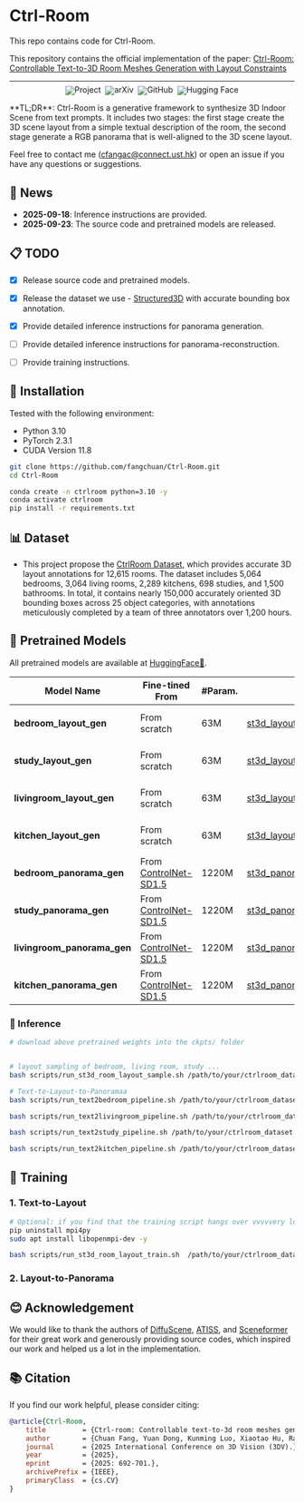 # Ctrl-Room
This repo contains code for Ctrl-Room.

This repository contains the official implementation of the paper: [Ctrl-Room: Controllable Text-to-3D Room Meshes Generation with Layout Constraints](https://arxiv.org/abs/2310.03602)


<hr style="margin-top: 0; margin-bottom: 8px;">
<div align="center" style="margin-top: 0; padding-top: 0; line-height: 1;">
    <a href="https://fangchuan.github.io/ctrl-room.github.io" target="_blank" style="margin: 2px;"><img alt="Project"
    src="https://img.shields.io/badge/🌐%20Project-CtrlRoom-ffc107?color=42a5f5&logoColor=white" style="display: inline-block; vertical-align: middle;"/></a>
    <a href="https://arxiv.org/abs/2310.03602" target="_blank" style="margin: 2px;"><img alt="arXiv"
    src="https://img.shields.io/badge/arXiv-CtrlRoom-b31b1b?logo=arxiv&logoColor=white" style="display: inline-block; vertical-align: middle;"/></a>
    <a href="https://github.com/fangchuan/Ctrl-Room" target="_blank" style="margin: 2px;"><img alt="GitHub"
    src="https://img.shields.io/badge/GitHub-CtrlRoom-24292e?logo=github&logoColor=white" style="display: inline-block; vertical-align: middle;"/></a>
    <a href="https://huggingface.co/Chuan99/Ctrl-Room" target="_blank" style="margin: 2px;"><img alt="Hugging Face"
    src="https://img.shields.io/badge/%F0%9F%A4%97%20Hugging%20Face-CtrlRoom-ffc107?color=ffc107&logoColor=white" style="display: inline-block; vertical-align: middle;"/></a>
</div>

<p>**TL;DR**: Ctrl-Room is a generative framework to synthesize 3D Indoor Scene from text prompts. It includes two stages: the first stage create the 3D scene layout from a simple textual description of the room, the second stage generate a RGB panorama that is well-aligned to the 3D scene layout.</p>

Feel free to contact me (cfangac@connect.ust.hk) or open an issue if you have any questions or suggestions.

## 📢 News

- **2025-09-18**: Inference instructions are provided.
- **2025-09-23**: The source code and pretrained models are released.


## 📋 TODO

- [x] Release source code and pretrained models.
- [x] Release the dataset we use - [Structured3D]() with accurate bounding box annotation.
- [x] Provide detailed inference instructions for panorama generation.
- [ ] Provide detailed inference instructions for panorama-reconstruction.
- [ ] Provide training instructions.


## 🔧 Installation

Tested with the following environment:
* Python 3.10
* PyTorch 2.3.1
* CUDA Version 11.8

```bash
git clone https://github.com/fangchuan/Ctrl-Room.git
cd Ctrl-Room

conda create -n ctrlroom python=3.10 -y
conda activate ctrlroom
pip install -r requirements.txt

```


## 📊 Dataset

- This project propose the [CtrlRoom Dataset](https://huggingface.co/datasets/Chuan99/Ctrl-Room-Dataset), which provides accurate 3D layout annotations for 12,615 rooms. The dataset includes 5,064 bedrooms, 3,064 living rooms, 2,289 kitchens, 698 studies, and 1,500 bathrooms. In total, it contains nearly 150,000 accurately oriented 3D bounding boxes across 25 object categories, with annotations meticulously completed by a team of three annotators over 1,200 hours.

## 🤗 Pretrained Models

All pretrained models are available at [HuggingFace🤗](https://huggingface.co/Chuan99/Ctrl-Room).

| **Model Name**                | **Fine-tined From** | **#Param.** | **Link** | **Note** |
|-------------------------------|---------------------|-------------|----------|----------|
| **bedroom_layout_gen**                   | From scratch                    | 63M            | [st3d_layout_bedroom](https://huggingface.co/Chuan99/Ctrl-Room/blob/main/st3d_layout_bedroom.pt)         | Text-to-Bedroom-Layout         |
| **study_layout_gen**                   | From scratch                    | 63M            | [st3d_layout_study](https://huggingface.co/Chuan99/Ctrl-Room/blob/main/st3d_layout_study.pt)         | Text-to-Study-Layout         |
| **livingroom_layout_gen**                   | From scratch                    | 63M            | [st3d_layout_livingroom](https://huggingface.co/Chuan99/Ctrl-Room/blob/main/st3d_layout_livingroom.pt)         | Text-to-Livingroom-Layout         |
| **kitchen_layout_gen**                   | From scratch                    | 63M            | [st3d_layout_kitchen](https://huggingface.co/Chuan99/Ctrl-Room/blob/main/st3d_layout_kitchen.pt)         | Text-to-Kitchen-Layout         |
| **bedroom_panorama_gen**                   | From [ControlNet-SD1.5](https://github.com/lllyasviel/ControlNet-v1-1-nightly?tab=readme-ov-file#controlnet-11-segmentation)                    | 1220M            | [st3d_panorama_bedroom](https://huggingface.co/Chuan99/Ctrl-Room/blob/main/st3d_panorama_bedroom.ckpt)         | 3D Layout-to-Panorama         |
| **study_panorama_gen**                   | From [ControlNet-SD1.5](https://github.com/lllyasviel/ControlNet-v1-1-nightly?tab=readme-ov-file#controlnet-11-segmentation)                    | 1220M            | [st3d_panorama_study](https://huggingface.co/Chuan99/Ctrl-Room/blob/main/st3d_panorama_study.ckpt)         | 3D Layout-to-Panorama         |
| **livingroom_panorama_gen**                   | From [ControlNet-SD1.5](https://github.com/lllyasviel/ControlNet-v1-1-nightly?tab=readme-ov-file#controlnet-11-segmentation)                    | 1220M            | [st3d_panorama_livingroom](https://huggingface.co/Chuan99/Ctrl-Room/blob/main/st3d_panorama_livingroom.ckpt)         | 3D Layout-to-Panorama         |
| **kitchen_panorama_gen**                   | From [ControlNet-SD1.5](https://github.com/lllyasviel/ControlNet-v1-1-nightly?tab=readme-ov-file#controlnet-11-segmentation)                    | 1220M            | [st3d_panorama_kitchen](https://huggingface.co/Chuan99/Ctrl-Room/blob/main/st3d_panorama_kitchen.ckpt)         | 3D Layout-to-Panorama         |

### 🚀 Inference

```bash
# download above pretrained weights into the ckpts/ folder


# layout sampling of bedroom, living room, study ...
bash scripts/run_st3d_room_layout_sample.sh /path/to/your/ctrlroom_dataset /output_layout_samples

# Text-to-Layout-to-Panoramaa
bash scripts/run_text2bedroom_pipeline.sh /path/to/your/ctrlroom_dataset /output_pano_samples

bash scripts/run_text2livingroom_pipeline.sh /path/to/your/ctrlroom_dataset /output_pano_samples

bash scripts/run_text2study_pipeline.sh /path/to/your/ctrlroom_dataset /output_pano_samples

bash scripts/run_text2kitchen_pipeline.sh /path/to/your/ctrlroom_dataset /output_pano_samples

```

## 🦾 Training
### 1. Text-to-Layout

```bash
# Optional: if you find that the training script hangs over vvvvvery long time once running the train script, you might need to uninstall mip4py and install liibopenmpi-dev
pip uninstall mpi4py
sudo apt install libopenmpi-dev -y 

bash scripts/run_st3d_room_layout_train.sh  /path/to/your/ctrlroom_dataset /log_layout_training 
```

### 2. Layout-to-Panorama


## 😊 Acknowledgement
We would like to thank the authors of [DiffuScene](https://tangjiapeng.github.io/projects/DiffuScene/), [ATISS](https://github.com/nv-tlabs/ATISS), and [Sceneformer](https://github.com/cy94/sceneformer) for their great work and generously providing source codes, which inspired our work and helped us a lot in the implementation.


## 📚 Citation
If you find our work helpful, please consider citing:
```bibtex
@article{Ctrl-Room,
    title         = {Ctrl-room: Controllable text-to-3d room meshes generation with layout constraints},
    author        = {Chuan Fang, Yuan Dong, Kunming Luo, Xiaotao Hu, Rakesh Shrestha, Ping Tan},
    journal       = {2025 International Conference on 3D Vision (3DV).},
    year          = {2025},
    eprint        = {2025: 692-701.},
    archivePrefix = {IEEE},
    primaryClass  = {cs.CV}
}

```